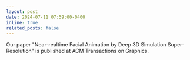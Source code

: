 ```yaml
---
layout: post
date: 2024-07-11 07:59:00-0400
inline: true
related_posts: false
---
```

Our paper "Near-realtime Facial Animation by Deep 3D Simulation Super-Resolution" is published at ACM Transactions on Graphics.
